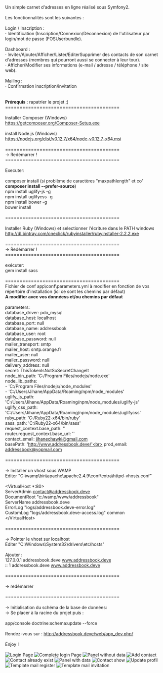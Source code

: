 Un simple carnet d'adresses en ligne réalisé sous Symfony2.<br>
<br>
Les fonctionnalités sont les suivantes :<br>
<br>
Login / Inscription :<br>
·       Identification (Inscription/Connexion/Déconnexion) de l'utilisateur par login/mot de passe (FOSUserbundle).<br>
<br>
Dashboard :<br>
·       Inviter/Ajouter/Afficher/Lister/EditerSupprimer des contacts de son carnet d'adresses (membres qui pourront aussi se connecter à leur tour). <br>
·       Afficher/Modifier ses informations (e-mail / adresse / téléphone / site web).<br>
<br>
Mailing :<br>
·       Confirmation inscription/invitation<br>
<br>
<br>
<b>Prérequis</b> : rapatrier le projet ;)
<br>
 ========================================<br>
<br>
Installer Composer (Windows)<br>
https://getcomposer.org/Composer-Setup.exe<br>
<br>
install Node.js (Windows)<br>
https://nodejs.org/dist/v0.12.7/x64/node-v0.12.7-x64.msi<br>
<br>
 ========================================<br>
 -> Redémarrer !<br>
 ========================================<br>
 <br>
Executer:<br>
<br>
composer install (si problème de caractères "maxpathlength" et co' <b>composer install --prefer-source</b>)<br>
npm install uglify-js -g<br>
npm install uglifycss -g<br>
npm install bower -g<br>
bower install<br>
<br>
 ========================================<br>
<br>
Installer Ruby (Windows) et selectionner l'écriture dans le PATH windows<br>
http://dl.bintray.com/oneclick/rubyinstaller/rubyinstaller-2.2.2.exe<br>
<br>
========================================<br>
-> Redémarrer !<br>
========================================<br>
<br>
exécuter:<br>
gem install sass<br>
<br>
 ========================================<br>
Fichier de conf app\conf\parameters.yml à modifier en fonction de vos répertoire d'installation (ici ce sont les chemins par défaut)<br>
<b>A modifier avec vos donnéess et/ou chemins par défaut</b><br>
<br>
parameters:<br>
    database_driver: pdo_mysql<br>
    database_host: localhost<br>
    database_port: null<br>
    database_name: addressbook<br>
    database_user: root<br>
    database_password: null<br>
    mailer_transport: smtp<br>
    mailer_host: smtp.orange.fr<br>
    mailer_user: null<br>
    mailer_password: null<br>
    delivery_address: null<br>
    secret: ThisTokenIsNotSoSecretChangeIt<br>
    node_bin_path: 'C:/Program Files/nodejs/node.exe'<br>
    node_lib_paths:<br>
        - 'C:/Program Files/nodejs/node_modules'<br>
        - 'C:/Users/Jihane/AppData/Roaming/npm/node_modules'<br>
    uglify_js_path: 'C:/Users/Jihane/AppData/Roaming/npm/node_modules/uglify-js'<br>
    uglify_css_path: 'C:/Users/Jihane/AppData/Roaming/npm/node_modules/uglifycss'<br>
    ruby_path: 'C:/Ruby22-x64/bin/ruby'<br>
    sass_path: 'C:/Ruby22-x64/bin/sass'<br>
    request_context.base_path: ''<br>
    router.request_context.base_url: ''<br>
    contact_email: jihanechawki@gmail.com<br>
    basePath: 'http://www.addressbook.deve/'<br>
    prod_email: addressbook@yopmail.com<br>
<br>
 ========================================<br>
<br>
-> Installer un vhost sous WAMP <br>
Editer "C:\wamp\bin\apache\apache2.4.9\conf\extra\httpd-vhosts.conf"<br>
<br>
\<VirtualHost *:80><br>
    ServerAdmin contact@addressbook.deve<br>
    DocumentRoot "c:/wamp/www/addressbook"<br>
    ServerName addressbook.deve<br>
    ErrorLog "logs/addressbook.deve-error.log"<br>
    CustomLog "logs/addressbook.deve-access.log" common<br>
\</VirtualHost><br>
<br>
 ========================================<br>
<br>
-> Pointer le vhost sur localhost<br>
Editer "C:\Windows\System32\drivers\etc\hosts"<br>
<br>
Ajouter :<br>
127.0.0.1 addressbook.deve www.addressbook.deve<br>
:: 1 addressbook.deve www.addressbook.deve<br>
<br>
 ========================================<br>
<br>
-> redémarrer<br>
<br>
 ========================================<br>
<br>
-> Initialisation du schéma de la base de données: <br>
-> Se placer à la racine du projet puis :<br>
<br>
app/console doctrine:schema:update --force<br>
<br>
Rendez-vous sur : http://addressbook.deve/web/app_dev.php/<br>
<br>
Enjoy ! <br>
<br>
![Login Page](https://github.com/chawkijihane/addressbook/blob/master/wiki/login_page.PNG)
![Complete login Page](https://github.com/chawkijihane/addressbook/blob/master/wiki/complete_profil_login.PNG)
![Panel without data](https://github.com/chawkijihane/addressbook/blob/master/wiki/add_contact_empty.PNG)
![Add contact](https://github.com/chawkijihane/addressbook/blob/master/wiki/add_contact.PNG)
![Contact already exist](https://github.com/chawkijihane/addressbook/blob/master/wiki/contact_already_exist.PNG)
![Panel with data](https://github.com/chawkijihane/addressbook/blob/master/wiki/panel_membre_and_not.PNG)
![Contact show](https://github.com/chawkijihane/addressbook/blob/master/wiki/contact_detail.PNG)
![Update profil](https://github.com/chawkijihane/addressbook/blob/master/wiki/edit_profil.PNG)
![Template mail register](https://github.com/chawkijihane/addressbook/blob/master/wiki/template-mail-register.PNG)
![Template mail invitation](https://github.com/chawkijihane/addressbook/blob/master/wiki/template-mail-invitation.PNG)
